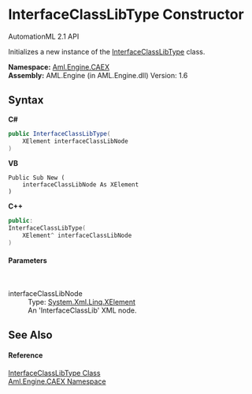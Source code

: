 # InterfaceClassLibType Constructor 
AutomationML 2.1 API 

Initializes a new instance of the <a href="T_Aml_Engine_CAEX_InterfaceClassLibType">InterfaceClassLibType</a> class.

**Namespace:**&nbsp;<a href="N_Aml_Engine_CAEX">Aml.Engine.CAEX</a><br />**Assembly:**&nbsp;AML.Engine (in AML.Engine.dll) Version: 1.6

## Syntax

**C#**<br />
``` C#
public InterfaceClassLibType(
	XElement interfaceClassLibNode
)
```

**VB**<br />
``` VB
Public Sub New ( 
	interfaceClassLibNode As XElement
)
```

**C++**<br />
``` C++
public:
InterfaceClassLibType(
	XElement^ interfaceClassLibNode
)
```


#### Parameters
&nbsp;<dl><dt>interfaceClassLibNode</dt><dd>Type: <a href="https://docs.microsoft.com/dotnet/api/system.xml.linq.xelement" target="_parent" rel="noopener noreferrer">System.Xml.Linq.XElement</a><br />An 'InterfaceClassLib' XML node.</dd></dl>

## See Also


#### Reference
<a href="T_Aml_Engine_CAEX_InterfaceClassLibType">InterfaceClassLibType Class</a><br /><a href="N_Aml_Engine_CAEX">Aml.Engine.CAEX Namespace</a><br />